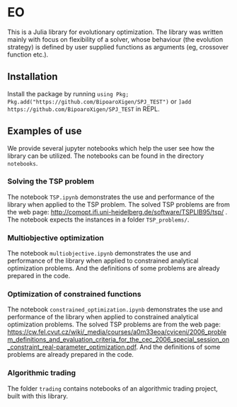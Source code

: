 # EO

This is a Julia library for evolutionary optimization.
The library was written mainly with focus on flexibility of a solver, whose behaviour (the evolution strategy) is defined by user supplied functions as arguments (eg, crossover function etc.).

## Installation

Install the package by running `using Pkg; Pkg.add("https://github.com/BipoaroXigen/SPJ_TEST")`
or `]add https://github.com/BipoaroXigen/SPJ_TEST` in REPL.


## Examples of use

We provide several jupyter notebooks which help the user see how the library can be utilized.
The notebooks can be found in the directory `notebooks`.

### Solving the TSP problem

The notebook `TSP.ipynb` demonstrates the use and performance of the library when applied to the TSP problem.
The solved TSP problems are from the web page: http://comopt.ifi.uni-heidelberg.de/software/TSPLIB95/tsp/ .
The notebook expects the instances in a folder `TSP_problems/`.

### Multiobjective optimization

The notebook `multiobjective.ipynb` demonstrates the use and performance of the library when applied to constrained analytical optimization problems.
And the definitions of some problems are already prepared in the code.

### Optimization of constrained functions

The notebook `constrained_optimization.ipynb` demonstrates the use and performance of the library when applied to constrained analytical optimization problems.
The solved TSP problems are from the web page: https://cw.fel.cvut.cz/wiki/_media/courses/a0m33eoa/cviceni/2006_problem_definitions_and_evaluation_criteria_for_the_cec_2006_special_session_on_constraint_real-parameter_optimization.pdf.
And the definitions of some problems are already prepared in the code.

### Algorithmic trading

The folder `trading` contains notebooks of an algorithmic trading project, built with this library.
